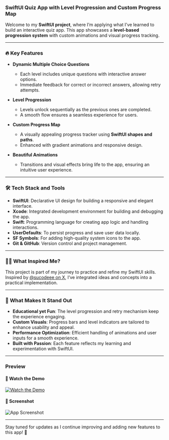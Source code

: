 ### **SwiftUI Quiz App with Level Progression and Custom Progress Map**  

Welcome to my **SwiftUI project**, where I’m applying what I’ve learned to build an interactive quiz app. This app showcases a **level-based progression system** with custom animations and visual progress tracking.  

---

### 🔥 **Key Features**  

- **Dynamic Multiple Choice Questions**  
   - Each level includes unique questions with interactive answer options.  
   - Immediate feedback for correct or incorrect answers, allowing retry attempts.  

- **Level Progression**  
   - Levels unlock sequentially as the previous ones are completed.  
   - A smooth flow ensures a seamless experience for users.  

- **Custom Progress Map**  
   - A visually appealing progress tracker using **SwiftUI shapes and paths**.  
   - Enhanced with gradient animations and responsive design.  

- **Beautiful Animations**  
   - Transitions and visual effects bring life to the app, ensuring an intuitive user experience.  

---

### 🛠 **Tech Stack and Tools**  

- **SwiftUI**: Declarative UI design for building a responsive and elegant interface.  
- **Xcode**: Integrated development environment for building and debugging the app.  
- **Swift**: Programming language for creating app logic and handling interactions.   
- **UserDefaults**: To persist progress and save user data locally.  
- **SF Symbols**: For adding high-quality system icons to the app.  
- **Git & GitHub**: Version control and project management.  

---

### 🧑‍💻 **What Inspired Me?**  

This project is part of my journey to practice and refine my SwiftUI skills. Inspired by [@sucodeee on X](https://x.com/sucodeee), I’ve integrated ideas and concepts into a practical implementation.  

---

### 🌟 **What Makes It Stand Out**  

- **Educational yet Fun**: The level progression and retry mechanism keep the experience engaging.  
- **Custom Visuals**: Progress bars and level indicators are tailored to enhance usability and appeal.  
- **Performance Optimization**: Efficient handling of animations and user inputs for a smooth experience.  
- **Built with Passion**: Each feature reflects my learning and experimentation with SwiftUI.  

---

### **Preview**

#### 🎥 Watch the Demo  
[![Watch the Demo](https://img.youtube.com/vi/YOUR_VIDEO_ID/0.jpg)](https://www.youtube.com/watch?v=YOUR_VIDEO_ID)  

#### 📸 Screenshot  
![App Screenshot](https://your-image-link.com/screenshot.png)

---

Stay tuned for updates as I continue improving and adding new features to this app! 🚀

